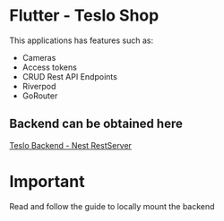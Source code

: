 # Flutter - Teslo Shop

This applications has features such as:

* Cameras
* Access tokens
* CRUD Rest API Endpoints
* Riverpod
* GoRouter


## Backend can be obtained here

[Teslo Backend - Nest RestServer](https://hub.docker.com/repository/docker/klerith/flutter-backend-teslo-shop/general)

# Important
Read and follow the guide to locally mount the backend
